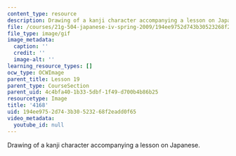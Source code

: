 ```yaml
---
content_type: resource
description: Drawing of a kanji character accompanying a lesson on Japanese.
file: /courses/21g-504-japanese-iv-spring-2009/194ee9752d743b30523268f2eadd0f65_4168.gif
file_type: image/gif
image_metadata:
  caption: ''
  credit: ''
  image-alt: ''
learning_resource_types: []
ocw_type: OCWImage
parent_title: Lesson 19
parent_type: CourseSection
parent_uid: 4c4bfa40-1b33-5dbf-1f49-d700b4b86b25
resourcetype: Image
title: '4168'
uid: 194ee975-2d74-3b30-5232-68f2eadd0f65
video_metadata:
  youtube_id: null
---
```

Drawing of a kanji character accompanying a lesson on Japanese.